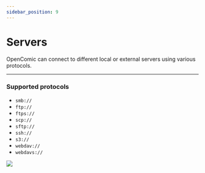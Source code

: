 ```yaml
---
sidebar_position: 9
---
```


# Servers

OpenComic can connect to different local or external servers using various protocols.

----

### Supported protocols

- `smb://`
- `ftp://`
- `ftps://`
- `scp://`
- `sftp://`
- `ssh://`
- `s3://`
- `webdav://`
- `webdavs://`

![](/img/docs/navigation/servers.png)